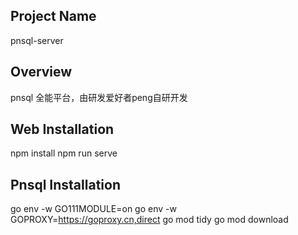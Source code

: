 ## Project Name
pnsql-server


## Overview
pnsql 全能平台，由研发爱好者peng自研开发


## Web Installation
npm install
npm run serve


## Pnsql Installation
go env -w GO111MODULE=on
go env -w GOPROXY=https://goproxy.cn,direct
go mod tidy
go mod download
